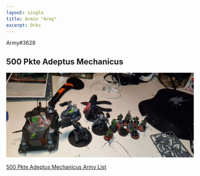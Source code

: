 ```yaml
---
layout: single
title: Armin "Army"
excerpt: Orks
---
```


Army#3628

## 500 Pkte Adeptus Mechanicus

![500 Pkte Adeptus Mechanicus](../assets/images/500_army_1.jpg)

<a href="../assets/armylists/500_army.txt" download>500 Pkte Adeptus Mechanicus Army List</a>
